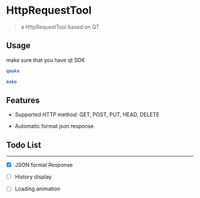 # HttpRequestTool

> a HttpRequestTool based on QT

## Usage

make sure that you have qt SDK

``` bash
qmake

make
```

## Features

+ Supported HTTP method: GET, POST, PUT, HEAD, DELETE

+ Automatic format json response

## Todo List

---------

+ [x] JSON format Response

+ [ ] History display

+ [ ] Loading animation
